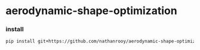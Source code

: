 # aerodynamic-shape-optimization

### install
```sh
pip install git+https://github.com/nathanrooy/aerodynamic-shape-optimization
```
